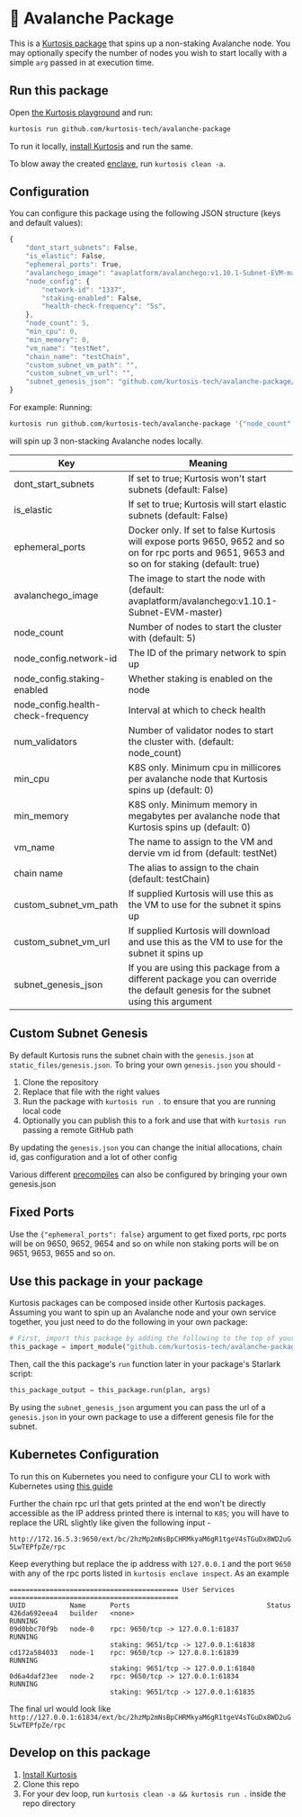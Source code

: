 :small_red_triangle: Avalanche Package
======================================

This is a [Kurtosis package](https://docs.kurtosis.com/concepts-reference/packages) that spins up a non-staking Avalanche node. You may optionally specify the number of nodes you wish to start locally with a simple `arg` passed in at execution time.

Run this package
----------------
Open [the Kurtosis playground](https://gitpod.io/#/https://github.com/kurtosis-tech/playground-gitpod) and run:

```bash
kurtosis run github.com/kurtosis-tech/avalanche-package
```
To run it locally, [install Kurtosis][install-kurtosis] and run the same.

To blow away the created [enclave][enclaves-reference], run `kurtosis clean -a`.

## Configuration

<!-- You can parameterize your package as you prefer; see https://docs.kurtosis.com/next/concepts-reference/args for more -->
You can configure this package using the following JSON structure (keys and default values):

```javascript
{
    "dont_start_subnets": False,
    "is_elastic": False,
    "ephemeral_ports": True,
    "avalanchego_image": "avaplatform/avalanchego:v1.10.1-Subnet-EVM-master",
    "node_config": {
        "network-id": "1337",
        "staking-enabled": False,
        "health-check-frequency": "5s",        
    },
    "node_count": 5,
    "min_cpu": 0,
    "min_memory": 0,
    "vm_name": "testNet",
    "chain_name": "testChain",
    "custom_subnet_vm_path": "",
    "custom_subnet_vm_url": "",
    "subnet_genesis_json": "github.com/kurtosis-tech/avalanche-package/static_files/genesis.json"
}
```

For example:
Running:
```bash
kurtosis run github.com/kurtosis-tech/avalanche-package '{"node_count":3}'
```
will spin up 3 non-stacking Avalanche nodes locally.


| Key                 | Meaning                                                                                                                |
| ------------------- | -----------------------------------------------------------------------------------------------------------------------|
| dont_start_subnets  | If set to true; Kurtosis won't start subnets (default: False)                                                          |
| is_elastic          | If set to true; Kurtosis will start elastic subnets (default: False)                                                   |
| ephemeral_ports     | Docker only. If set to false Kurtosis will expose ports 9650, 9652 and so on for rpc ports and 9651, 9653 and so on for staking (default: true)|
| avalanchego_image   | The image to start the node with (default: avaplatform/avalanchego:v1.10.1-Subnet-EVM-master)|
| node_count  | Number of nodes to start the cluster with (default: 5) |
| node_config.network-id  | The ID of the primary network to spin up |
| node_config.staking-enabled  | Whether staking is enabled on the node |
| node_config.health-check-frequency  | Interval at which to check health |
| num_validators  | Number of validator nodes to start the cluster with. (default: node_count)         |
| min_cpu  | K8S only. Minimum cpu in millicores per avalanche node that Kurtosis spins up (default: 0)         |
| min_memory  | K8S only. Minimum memory in megabytes per avalanche node that Kurtosis spins up (default: 0)         |
| vm_name  | The name to assign to the VM and dervie vm id from (default: testNet)         |
| chain name  | The alias to assign to the chain (default: testChain)         |
| custom_subnet_vm_path  | If supplied Kurtosis will use this as the VM to use for the subnet it spins up|
| custom_subnet_vm_url  | If supplied Kurtosis will download and use this as the VM to use for the subnet it spins up|
| subnet_genesis_json  | If you are using this package from a different package you can override the default genesis for the subnet using this argument|


## Custom Subnet Genesis

By default Kurtosis runs the subnet chain with the `genesis.json` at `static_files/genesis.json`. To bring your own `genesis.json` you should - 

1. Clone the repository
2. Replace that file with the right values
3. Run the package with `kurtosis run .` to ensure that you are running local code
4. Optionally you can publish this to a fork and use that with `kurtosis run` passing a remote GitHub path

By updating the `genesis.json` you can change the initial allocations, chain id, gas configuration and a lot of other config

Various different [precompiles](https://docs.avax.network/subnets/customize-a-subnet#precompiles) can also be configured by bringing your own genesis.json

## Fixed Ports

Use the `{"ephemeral_ports": false}` argument to get fixed ports, rpc ports will be on 9650, 9652, 9654 and so on while non staking ports will be on 9651, 9653, 9655 and so on.

Use this package in your package
--------------------------------
Kurtosis packages can be composed inside other Kurtosis packages.  Assuming you want to spin up an Avalanche node and your own service
together, you just need to do the following in your own package:


```python
# First, import this package by adding the following to the top of your package's Starlark file:
this_package = import_module("github.com/kurtosis-tech/avalanche-package/main.star")
```

Then, call the this package's `run` function later in your package's Starlark script:

```python
this_package_output = this_package.run(plan, args)
```

By using the `subnet_genesis_json` argument you can pass the url of a `genesis.json` in your own package to use a different genesis file for the subnet.

## Kubernetes Configuration

To run this on Kubernetes you need to configure your CLI to work with Kubernetes using [this guide](https://docs.kurtosis.com/k8s/)

Further the chain rpc url that gets printed at the end won't be directly accessible as the IP address printed there is internal to `K8S`; you will have to replace
the URL slightly like given the following input - 

`http://172.16.5.3:9650/ext/bc/2hzMp2mNsBpCHRMkyaM6gR1tgeV4sTGuDx8WD2uG5LwTEPfpZe/rpc`

Keep everything but replace the ip address with `127.0.0.1` and the port `9650` with any of the rpc ports listed in `kurtosis enclave inspect`. As an example

```
========================================== User Services ==========================================
UUID           Name      Ports                                  Status
426da692eea4   builder   <none>                                 RUNNING
09d0bbc70f9b   node-0    rpc: 9650/tcp -> 127.0.0.1:61837       RUNNING
                         staking: 9651/tcp -> 127.0.0.1:61838
cd172a584033   node-1    rpc: 9650/tcp -> 127.0.0.1:61839       RUNNING
                         staking: 9651/tcp -> 127.0.0.1:61840
0d6a4daf23ee   node-2    rpc: 9650/tcp -> 127.0.0.1:61834       RUNNING
                         staking: 9651/tcp -> 127.0.0.1:61835
```

The final url would look like `http://127.0.0.1:61834/ext/bc/2hzMp2mNsBpCHRMkyaM6gR1tgeV4sTGuDx8WD2uG5LwTEPfpZe/rpc`

Develop on this package
-----------------------
1. [Install Kurtosis][install-kurtosis]
1. Clone this repo
1. For your dev loop, run `kurtosis clean -a && kurtosis run .` inside the repo directory


<!-------------------------------- LINKS ------------------------------->
[install-kurtosis]: https://docs.kurtosis.com/install
[enclaves-reference]: https://docs.kurtosis.com/concepts-reference/enclaves
